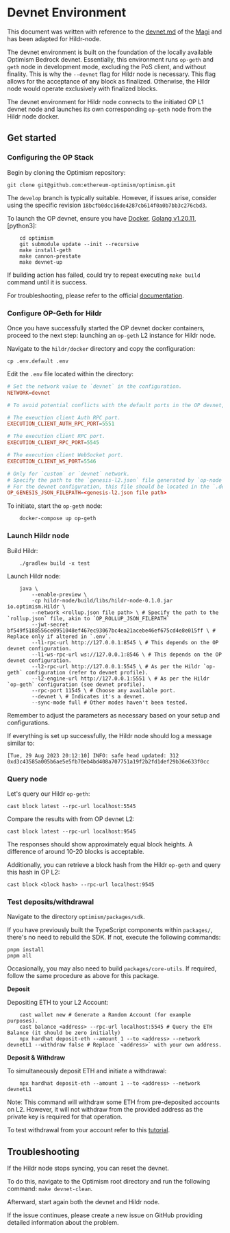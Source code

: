 # Devnet Environment

This document was written with reference to the [devnet.md](https://github.com/a16z/magi/blob/master/docs/devnet.md) of the [Magi](https://github.com/a16z/magi) and has been adapted for Hildr-node.

The devnet environment is built on the foundation of the locally available Optimism Bedrock devnet. Essentially, this environment runs `op-geth` and `geth` node in development mode, excluding the PoS client, and without finality. This is why the `--devnet` flag for Hildr node is necessary. This flag allows for the acceptance of any block as finalized. Otherwise, the Hildr node would operate exclusively with finalized blocks.

The devnet environment for Hildr node connects to the initiated OP L1 devnet node and launches its own corresponding `op-geth` node from the Hildr node docker.

## Get started

### Configuring the OP Stack

Begin by cloning the Optimism repository:

    git clone git@github.com:ethereum-optimism/optimism.git

The `develop` branch is typically suitable. However, if issues arise, consider using the specific revision `18bcfb0dcc16de4287cb614f0a0b7bb3c276cbd3`.



To launch the OP devnet, ensure you have [Docker](https://www.docker.com/), [Golang v1.20.11](https://go.dev/dl/), [python3]:

```shell
    cd optimism
    git submodule update --init --recursive
    make install-geth
    make cannon-prestate
    make devnet-up
```
If building action has failed, could try to repeat executing `make build` command until it is success.

For troubleshooting, please refer to the official [documentation](https://community.optimism.io/docs/developers/build/dev-node/#).

### Configure OP-Geth for Hildr

Once you have successfully started the OP devnet docker containers, proceed to the next step: launching an `op-geth` L2 instance for Hildr node.

Navigate to the `hildr/docker` directory and copy the configuration:

    cp .env.default .env

Edit the `.env` file located within the directory:

```toml
# Set the network value to `devnet` in the configuration.
NETWORK=devnet

# To avoid potential conflicts with the default ports in the OP devnet, it's recommended to modify the RPC ports.

# The exeuction client Auth RPC port.
EXECUTION_CLIENT_AUTH_RPC_PORT=5551

# The execution client RPC port.
EXECUTION_CLIENT_RPC_PORT=5545

# The execution client WebSocket port.
EXECUTION_CLIENT_WS_PORT=5546

# Only for `custom` or `devnet` network.
# Specify the path to the `genesis-l2.json` file generated by `op-node`.
# For the devnet configuration, this file should be located in the `.devnet` folder within the Optimism directory.
OP_GENESIS_JSON_FILEPATH=<genesis-l2.json file path>
```

To initiate, start the `op-geth` node:

```
    docker-compose up op-geth
```


### Launch Hildr node

Build Hildr:

```shell
    ./gradlew build -x test
```

Launch Hildr node:

```shell
    java \
        --enable-preview \
        -cp hildr-node/build/libs/hildr-node-0.1.0.jar io.optimism.Hildr \
        --network <rollup.json file path> \ # Specify the path to the `rollup.json` file, akin to `OP_ROLLUP_JSON_FILEPATH`
        --jwt-secret bf549f5188556ce0951048ef467ec93067bc4ea21acebe46ef675cd4e8e015ff \ # Replace only if altered in `.env`.
        --l1-rpc-url http://127.0.0.1:8545 \ # This depends on the OP devnet configuration.
        --l1-ws-rpc-url ws://127.0.0.1:8546 \ # This depends on the OP devnet configuration.
        --l2-rpc-url http://127.0.0.1:5545 \ # As per the Hildr `op-geth` configuration (refer to devnet profile).
        --l2-engine-url http://127.0.0.1:5551 \ # As per the Hildr `op-geth` configuration (see devnet profile).
        --rpc-port 11545 \ # Choose any available port.
        --devnet \ # Indicates it's a devnet.
        --sync-mode full # Other modes haven't been tested.

```

Remember to adjust the parameters as necessary based on your setup and configurations.

If everything is set up successfully, the Hildr node should log a message similar to:

```
[Tue, 29 Aug 2023 20:12:10] INFO: safe head updated: 312 0xd3c43585a005b6ae5e5fb70eb4bd408a707751a19f2b2fd1def29b36e633f0cc
```

### Query node

Let's query our Hildr `op-geth`:

    cast block latest --rpc-url localhost:5545

Compare the results with from OP devnet L2:

    cast block latest --rpc-url localhost:9545

The responses should show approximately equal block heights. A difference of around 10-20 blocks is acceptable.

Additionally, you can retrieve a block hash from the Hildr `op-geth` and query this hash in OP L2:

    cast block <block hash> --rpc-url localhost:9545

### Test deposits/withdrawal

Navigate to the directory `optimism/packages/sdk`.

If you have previously built the TypeScript components within `packages/`, there's no need to rebuild the SDK. If not, execute the following commands:

    pnpm install
    pnpm all

Occasionally, you may also need to build `packages/core-utils`. If required, follow the same procedure as above for this package.

**Deposit**

Depositing ETH to your L2 Account:

```shell
    cast wallet new # Generate a Random Account (for example purposes).
    cast balance <address> --rpc-url localhost:5545 # Query the ETH Balance (it should be zero initially)
    npx hardhat deposit-eth --amount 1 --to <address> --network devnetL1 --withdraw false # Replace `<address>` with your own address.
```


**Deposit & Withdraw**

To simultaneously deposit ETH and initiate a withdrawal:

```shell
    npx hardhat deposit-eth --amount 1 --to <address> --network devnetL1
```


Note: This command will withdraw some ETH from pre-deposited accounts on L2. However, it will not withdraw from the provided address as the private key is required for that operation.

To test withdrawal from your account refer to this [tutorial](https://stack.optimism.io/docs/security/forced-withdrawal/).

## Troubleshooting

If the Hildr node stops syncing, you can reset the devnet.

To do this, navigate to the Optimism root directory and run the following command: `make devnet-clean`.

Afterward, start again both the devnet and Hildr node.

If the issue continues, please create a new issue on GitHub providing detailed information about the problem.
